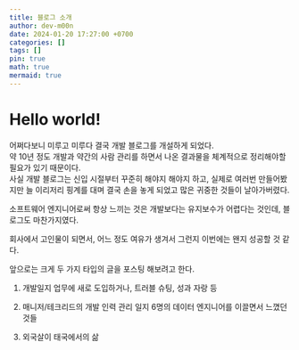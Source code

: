 ```yaml
---
title: 블로그 소개
author: dev-m00n
date: 2024-01-20 17:27:00 +0700
categories: []
tags: []
pin: true
math: true
mermaid: true
---
```

# Hello world!
어쩌다보니 미루고 미루다 결국 개발 블로그를 개설하게 되었다.  
약 10년 정도 개발과 약간의 사람 관리를 하면서 나온 결과물을 체계적으로 정리해야할 필요가 있기 때문이다.  
사실 개발 블로그는 신입 시절부터 꾸준히 해야지 해야지 하고, 실제로 여러번 만들어봤지만 늘 이리저리 핑계를 대며 결국 손을 놓게 되었고 많은 귀중한 것들이 날아가버렸다.  

소프트웨어 엔지니어로써 항상 느끼는 것은 개발보다는 유지보수가 어렵다는 것인데, 블로그도 마찬가지였다.  

회사에서 고인물이 되면서, 어느 정도 여유가 생겨서 그런지 이번에는 왠지 성공할 것 같다.  

앞으로는 크게 두 가지 타입의 글을 포스팅 해보려고 한다.

1. 개발일지
업무에 새로 도입하거나, 트러블 슈팅, 성과 자랑 등

2. 매니저/테크리드의 개발 인력 관리 일지
6명의 데이터 엔지니어를 이끌면서 느꼈던 것들

3. 외국살이
태국에서의 삶